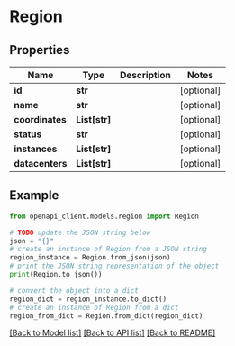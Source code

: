 # Region


## Properties

Name | Type | Description | Notes
------------ | ------------- | ------------- | -------------
**id** | **str** |  | [optional] 
**name** | **str** |  | [optional] 
**coordinates** | **List[str]** |  | [optional] 
**status** | **str** |  | [optional] 
**instances** | **List[str]** |  | [optional] 
**datacenters** | **List[str]** |  | [optional] 

## Example

```python
from openapi_client.models.region import Region

# TODO update the JSON string below
json = "{}"
# create an instance of Region from a JSON string
region_instance = Region.from_json(json)
# print the JSON string representation of the object
print(Region.to_json())

# convert the object into a dict
region_dict = region_instance.to_dict()
# create an instance of Region from a dict
region_from_dict = Region.from_dict(region_dict)
```
[[Back to Model list]](../README.md#documentation-for-models) [[Back to API list]](../README.md#documentation-for-api-endpoints) [[Back to README]](../README.md)


